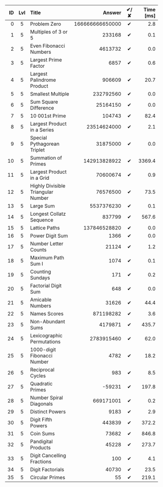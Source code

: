| ID | Lvl | Title                              |          Answer | ✔/✘ | Time [ms] |
| -: | :-: | :--------------------------------- | --------------: | :-: | --------: |
|  0 |  5  | Problem Zero                       | 166666666650000 |  ✔  |       2.8 |
|  1 |  5  | Multiples of 3 or 5                |          233168 |  ✔  |       0.1 |
|  2 |  5  | Even Fibonacci Numbers             |         4613732 |  ✔  |       0.0 |
|  3 |  5  | Largest Prime Factor               |            6857 |  ✔  |       0.6 |
|  4 |  5  | Largest Palindrome Product         |          906609 |  ✔  |      20.7 |
|  5 |  5  | Smallest Multiple                  |       232792560 |  ✔  |       0.0 |
|  6 |  5  | Sum Square Difference              |        25164150 |  ✔  |       0.0 |
|  7 |  5  | 10 001st Prime                     |          104743 |  ✔  |      82.4 |
|  8 |  5  | Largest Product in a Series        |     23514624000 |  ✔  |       2.1 |
|  9 |  5  | Special Pythagorean Triplet        |        31875000 |  ✔  |       0.0 |
| 10 |  5  | Summation of Primes                |    142913828922 |  ✔  |    3369.4 |
| 11 |  5  | Largest Product in a Grid          |        70600674 |  ✔  |       0.9 |
| 12 |  5  | Highly Divisible Triangular Number |        76576500 |  ✔  |      73.5 |
| 13 |  5  | Large Sum                          |      5537376230 |  ✔  |       0.1 |
| 14 |  5  | Longest Collatz Sequence           |          837799 |  ✔  |     567.6 |
| 15 |  5  | Lattice Paths                      |    137846528820 |  ✔  |       0.0 |
| 16 |  5  | Power Digit Sum                    |            1366 |  ✔  |       0.0 |
| 17 |  5  | Number Letter Counts               |           21124 |  ✔  |       1.2 |
| 18 |  5  | Maximum Path Sum I                 |            1074 |  ✔  |       0.1 |
| 19 |  5  | Counting Sundays                   |             171 |  ✔  |       0.2 |
| 20 |  5  | Factorial Digit Sum                |             648 |  ✔  |       0.0 |
| 21 |  5  | Amicable Numbers                   |           31626 |  ✔  |      44.4 |
| 22 |  5  | Names Scores                       |       871198282 |  ✔  |       3.6 |
| 23 |  5  | Non-Abundant Sums                  |         4179871 |  ✔  |     435.7 |
| 24 |  5  | Lexicographic Permutations         |      2783915460 |  ✔  |      62.0 |
| 25 |  5  | 1000-digit Fibonacci Number        |            4782 |  ✔  |      18.2 |
| 26 |  5  | Reciprocal Cycles                  |             983 |  ✔  |       8.5 |
| 27 |  5  | Quadratic Primes                   |          -59231 |  ✔  |     197.8 |
| 28 |  5  | Number Spiral Diagonals            |       669171001 |  ✔  |       0.2 |
| 29 |  5  | Distinct Powers                    |            9183 |  ✔  |       2.9 |
| 30 |  5  | Digit Fifth Powers                 |          443839 |  ✔  |     372.2 |
| 31 |  5  | Coin Sums                          |           73682 |  ✔  |     846.8 |
| 32 |  5  | Pandigital Products                |           45228 |  ✔  |     273.7 |
| 33 |  5  | Digit Cancelling Fractions         |             100 |  ✔  |       4.1 |
| 34 |  5  | Digit Factorials                   |           40730 |  ✔  |      23.5 |
| 35 |  5  | Circular Primes                    |              55 |  ✔  |     219.1 |